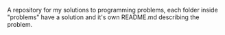 A repository for my solutions to programming problems, each folder inside "problems" have a solution and it's own README.md describing the problem.
